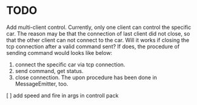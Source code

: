 # TODO

Add multi-client control. Currently, only one client can control the specific car. The reason may be that the connection of last client did not close, so that the other client can not connect to the car. Will it works if closing the tcp connection after a valid command sent? If does, the procedure of sending command would looks like below:
1. connect the specific car via tcp connection.
2. send command, get status.
3. close connection.
The upon procedure has been done in MessageEmitter, too.

[ ] add speed and fire in args in controll pack



